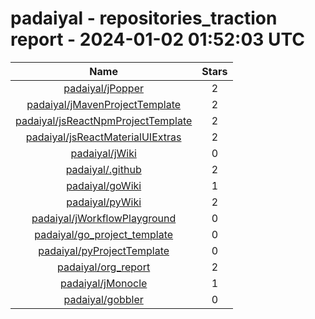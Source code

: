 
padaiyal - repositories_traction report - 2024-01-02 01:52:03 UTC
=================================================================
  

|Name|Stars|
| :---: | :---: |
|[padaiyal/jPopper](https://github.com/padaiyal/jPopper)|2|
|[padaiyal/jMavenProjectTemplate](https://github.com/padaiyal/jMavenProjectTemplate)|2|
|[padaiyal/jsReactNpmProjectTemplate](https://github.com/padaiyal/jsReactNpmProjectTemplate)|2|
|[padaiyal/jsReactMaterialUIExtras](https://github.com/padaiyal/jsReactMaterialUIExtras)|2|
|[padaiyal/jWiki](https://github.com/padaiyal/jWiki)|0|
|[padaiyal/.github](https://github.com/padaiyal/.github)|2|
|[padaiyal/goWiki](https://github.com/padaiyal/goWiki)|1|
|[padaiyal/pyWiki](https://github.com/padaiyal/pyWiki)|2|
|[padaiyal/jWorkflowPlayground](https://github.com/padaiyal/jWorkflowPlayground)|0|
|[padaiyal/go_project_template](https://github.com/padaiyal/go_project_template)|0|
|[padaiyal/pyProjectTemplate](https://github.com/padaiyal/pyProjectTemplate)|0|
|[padaiyal/org_report](https://github.com/padaiyal/org_report)|2|
|[padaiyal/jMonocle](https://github.com/padaiyal/jMonocle)|1|
|[padaiyal/gobbler](https://github.com/padaiyal/gobbler)|0|
